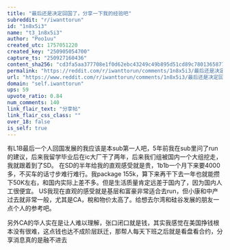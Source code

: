 ```yaml
---
title: "最后还是决定回国了，分享一下我的经验吧"
subreddit: "r/iwanttorun"
id: "1n8x5i3"
name: "t3_1n8x5i3"
author: "Poo1uu"
created_utc: 1757051220
created_key: "250905054700"
capture_ts: "250927160436"
content_sha256: "cd3fa5aa377708e1f0d62ebc43249c49b895d51cd89c78013658773a93279dd1"
permalink: "https://reddit.com/r/iwanttorun/comments/1n8x5i3/最后还是决定回国了分享一下我的经验吧/"
url: "https://www.reddit.com/r/iwanttorun/comments/1n8x5i3/最后还是决定回国了分享一下我的经验吧/"
domain: "self.iwanttorun"
ups: 59
upvote_ratio: 0.84
num_comments: 140
link_flair_text: "分享帖"
link_flair_css_class: ""
over_18: false
is_self: true
---
```


有L1B最后一个人回国发展的我应该是本sub第一人吧，5年前我在sub里问了run的建议，后来我留学毕业后在ic大厂干了两年，后来我们组被国内一个大组挖走，我就跟着到了SD。
在SD的半年给我的直观感受就是贵，1b1b一个月下来要4000多，不买车的话寸步难行难行。我package
155k，算下来再干下去一年也就能攒下50K左右，和国内实际上差不多。但是生活质量肯定远差于国内了，因为国内人工很便宜。
US我现在直观的感受就是基层和富豪非常适合去run，但小康和中产过去就非常一般，尤其是CA，稅和物价太高了。给想去尔湾和硅谷发展的朋友一点个人的参考吧。

另外CA的华人实在是让人难以理解，张口闭口就是钱，其实我感觉在美国挣钱根本没有很难，这点钱也达不成阶层跃迁，那帮人每天下班之后就是看盘看合约，分享消息真的是融不进去
